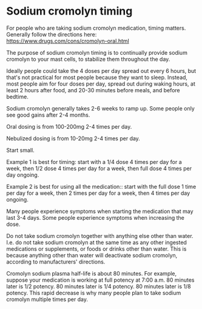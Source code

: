 <!--
source: gpt-3 + jph editing
tags: treatments
-->

# Sodium cromolyn timing

For people who are taking sodium cromolyn medication, timing matters. Generally follow the directions here: https://www.drugs.com/cons/cromolyn-oral.html

The purpose of sodium cromolyn timing is to continually provide sodium cromolyn to your mast cells, to stabilize them throughout the day.

Ideally people could take the 4 doses per day spread out every 6 hours, but that's not practical for most people because they want to sleep. Instead, most people aim for four doses per day, spread out during waking hours, at least 2 hours after food, and 20-30 minutes before meals, and before bedtime.

Sodium cromolyn generally takes 2-6 weeks to ramp up. Some people only see good gains after 2-4 months.

Oral dosing is from 100-200mg 2-4 times per day.

Nebulized dosing is from 10-20mg 2-4 times per day. 

Start small. 

Example 1 is best for timing: start with a 1/4 dose 4 times per day for a week, then 1/2 dose 4 times per day for a week, then full dose 4 times per day ongoing.

Example 2 is best for using all the medication:: start with the full dose 1 time per day for a week, then 2 times per day for a week, then 4 times per day ongoing.

Many people experience symptoms when starting the medication that may last 3-4 days. Some people experience symptoms when increasing the dose.

Do not take sodium cromolyn together with anything else other than water. I.e. do not take sodium cromolyn at the same time as any other ingested medications or supplements, or foods or drinks other than water. This is because anything other than water will deactivate sodium cromolyn, according to manufacturers' directions.

Cromolyn sodium plasma half-life is about 80 minutes. For example, suppose your medication is working at full potency at 7:00 a.m.
80 minutes later is 1/2 potency. 80 minutes later is 1/4 potency. 80 minutes later is 1/8 potency. This rapid decrease is why many people plan to take sodium cromolyn multiple times per day.

